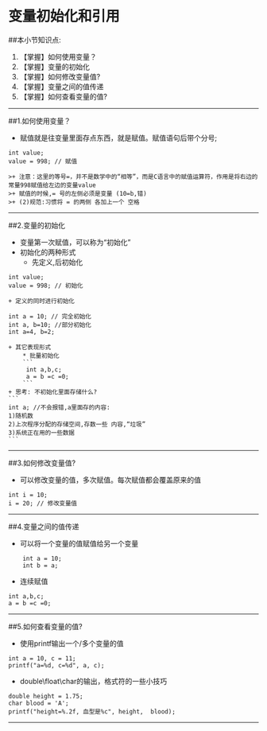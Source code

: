 # 变量初始化和引用
##本小节知识点:
1. 【掌握】如何使用变量？
2. 【掌握】变量的初始化
3. 【掌握】如何修改变量值?
4. 【掌握】变量之间的值传递
5. 【掌握】如何查看变量的值?

---

##1.如何使用变量？
- 赋值就是往变量里面存点东西，就是赋值。赋值语句后带个分号;
```
int value;
value = 998; // 赋值
```
    >+ 注意：这里的等号=，并不是数学中的“相等”，而是C语言中的赋值运算符，作用是将右边的常量998赋值给左边的变量value
    >+ 赋值的时候,= 号的左侧必须是变量 (10=b,错)
    >+ (2)规范:习惯将 = 的两侧 各加上一个 空格

---

##2.变量的初始化
- 变量第一次赋值，可以称为“初始化”
- 初始化的两种形式
    + 先定义,后初始化
```
int value;
value = 998; // 初始化
```
    + 定义的同时进行初始化
```
int a = 10; // 完全初始化
int a, b=10; //部分初始化
int a=4, b=2;
```
    + 其它表现形式
        * 批量初始化
        ```
         int a,b,c;
         a = b =c =0;
        ```
    + 思考: 不初始化里面存储什么?
    ```
    int a; //不会报错,a里面存的内容:
    1)随机数
    2)上次程序分配的存储空间,存数一些 内容,“垃圾”
    3)系统正在用的一些数据
    ```
---

##3.如何修改变量值?
- 可以修改变量的值，多次赋值。每次赋值都会覆盖原来的值

```
int i = 10;
i = 20; // 修改变量值

```
---

##4.变量之间的值传递
- 可以将一个变量的值赋值给另一个变量

```
	int a = 10;
	int b = a;
```

- 连续赋值

```
int a,b,c;
a = b =c =0;

```
---
##5.如何查看变量的值?
- 使用printf输出一个/多个变量的值

```
int a = 10, c = 11;
printf("a=%d, c=%d", a, c);

```

- double\float\char的输出，格式符的一些小技巧

```
double height = 1.75;
char blood = 'A';
printf("height=%.2f, 血型是%c", height,  blood);
```

---


